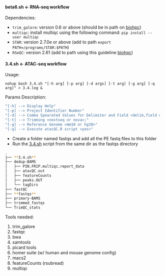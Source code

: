 
#### beta6.sh <- RNA-seq workflow
Dependencies:
  - `trim_galore`: version 0.6 or above (should be in path on [biohpc](https://biohpc.cornell.edu/lab/userguide.aspx?a=software&i=663#c))
  - `multiqc`: install multiqc using the following command:
      `pip install --user multiqc`  
  - `STAR`: version 2.7.0e or above (add to path `export PATH=/programs/STAR:$PATH`)
  - `RSeQC`: version 2.61 (add to path using this guideline [biohpc](https://biohpc.cornell.edu/lab/userguide.aspx?a=software&i=135#c))



#### 3.4.sh <- ATAC-seq workflow
Usage:

`nohup bash 3.4.sh "[-h arg] [-p arg] [-d args] [-t arg] [-g arg] [-q arg]" > 3.4.log &` 

Params Description:

```bash
"[-h] --> Display Help"
"[-p] --> Project Identifier Number"
"[-d] --> Comma Spearated Values for Delimiter and Field <delim,field or default> default: _,5 "
"[-t] --> Trimming <nextseq or nova>;"
"[-g] --> Reference Genome <mm10 or hg38>"
"[-q] --> Execute atacQC.R script <yes>"
```

- Create a folder named fastqs and add all the PE fastq files to this folder
- Run the [3.4.sh](ATAC-seq/3.4.sh) script from the same dir as the fastqs directory

```bash
.
├── **3.4.sh**
├── dedup-BAMS
│   ├── PIN.FRIP.multiqc.report_data
│   ├── atacQC.out
│   ├── featureCounts
│   ├── peaks.OUT
│   └── tagDirs
├── fastQC
├── **fastqs**
├── primary-BAMS
├── trimmed_fastqs
└── TrimQC_stats
```

Tools needed:

1. trim_galore
2. fastqc
3. bwa 
4. samtools
5. picard tools
6. homer suite (w/ human and mouse genome config)
7. macs2
8. featureCounts (rsubread)
9. multiqc
